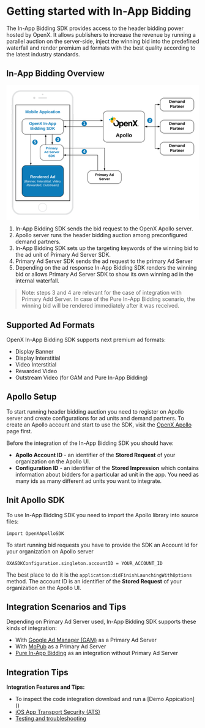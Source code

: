 # Getting started with In-App Bidding


The In-App Bidding SDK provides access to the header bidding power hosted by OpenX. It allows publishers to increase the revenue by running a parallel auction on the server-side, inject the winning bid into the predefined waterfall and render premium ad formats with the best quality according to the latest industry standards. 

## In-App Bidding Overview  


<img src="res/In-App-Bidding-Overview.png" alt="Pipeline Screenshot" align="center">

1. In-App Bidding SDK sends the bid request to the OpenX Apollo server.
2. Apollo server runs the header bidding auction among preconfigured demand partners.
3. In-App Bidding SDK sets up the targeting keywords of the winning bid to the ad unit of Primary Ad Server SDK.
4. Primary Ad Server SDK sends the ad request to the primary Ad Server
5. Depending on the ad response In-App Bidding SDK renders the winning bid or allows Primary Ad Server SDK to show its own winning ad in the internal waterfall.  

> Note: steps 3 and 4 are relevant for the case of integration with Primary Add Server. In case of the Pure In-App Bidding scenario, the winning bid will be rendered immediately after it was received. 


## Supported Ad Formats

OpenX In-App Bidding SDK supports next premium ad formats:

 - Display Banner
 - Display Interstitial
 - Video Interstitial
 - Rewarded Video
 - Outstream Video (for GAM and Pure In-App Bidding)

## Apollo Setup

To start running header bidding auction you need to register on Apollo server and create configurations for ad units and demand partners. To create an Apollo account and start to use the SDK, visit the [OpenX Apollo](https://www.openx.com/prebid/) page first.

Before the integration of the In-App Bidding SDK you should have:

- **Apollo Account ID** - an identifier of the **Stored Request** of your organization on the Apollo UI.
- **Configuration ID** - an identifier of the **Stored Impression** which contains information about bidders for a particular ad unit in the app. You need as many ids as many different ad units you want to integrate.


## Init Apollo SDK

To use In-App Bidding SDK you need to import the Apollo library into source files:

```
import OpenXApolloSDK
```

To start running bid requests you have to provide the SDK an Account Id for your organization on Apollo server 

```
OXASDKConfiguration.singleton.accountID = YOUR_ACCOUNT_ID
```

The best place to do it is the `application:didFinishLaunchingWithOptions` method. The account ID is an identifier of the **Stored Request** of your organization on the Apollo UI. 


## Integration Scenarios and Tips


Depending on Primary Ad Server used, In-App Bidding SDK supports these kinds of integration:

- With [Google Ad Manager (GAM)](integration-gam/ios-in-app-bidding-gam-info.md) as a Primary Ad Server
- With [MoPub](integration-mopub/ios-in-app-bidding-mopub-info.md) as a Primary Ad Server
- [Pure In-App Bidding](integration-apollo/ios-in-app-bidding-pb-info.md) as an integration without Primary Ad Server
  

## Integration Tips


**Integration Features and Tips:**

- To inspect the code integration download and run a [Demo Appication] ()
- [iOS App Transport Security (ATS)](ios-sdk-ats.md)
- [Testing and troubleshooting](ios-sdk-self-test.md)


